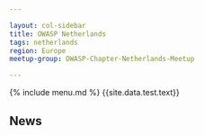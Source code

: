 ```yaml
---

layout: col-sidebar
title: OWASP Netherlands
tags: netherlands
region: Europe
meetup-group: OWASP-Chapter-Netherlands-Meetup

---
```


{% include menu.md %}
{{site.data.test.text}}

## News

